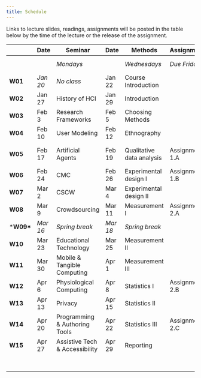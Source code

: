 ```yaml
---
title: Schedule
---
```


Links to lecture slides, readings, assignments will be posted in the table below by the time of the lecture or the release of the assignment.

| ­          | **Date** | **Seminar**                     | **Date** | **Methods**               | **Assignments** | **Project**        |
| ---------- | -------- | ------------------------------- | -------- | ------------------------- | --------------- | ------------------ |
|            |          | *Mondays*                       |          | *Wednesdays*              | *Due Fridays*   | *Due Mondays*      |
| **W01**    | *Jan 20* | *No class*                      | Jan 22   | Course Introduction       |                 |                    |
| **W02**    | Jan 27   | History of HCI                  | Jan 29   | Introduction              |                 |                    |
| **W03**    | Feb 3    | Research Frameworks             | Feb 5    | Choosing Methods          |                 | Topic selection    |
| **W04**    | Feb 10   | User Modeling                   | Feb 12   | Ethnography               |                 |                    |
| **W05**    | Feb 17   | Artificial Agents               | Feb 19   | Qualitative data analysis | Assignment 1.A  | Lit. survey, RQ    |
| **W06**    | Feb 24   | CMC                             | Feb 26   | Experimental design I     | Assignment 1.B  |                    |
| **W07**    | Mar 2    | CSCW                            | Mar 4    | Experimental design II    |                 |                    |
| **W08**    | Mar 9    | Crowdsourcing                   | Mar 11   | Measurement I             | Assignment 2.A  | Method             |
| ***W09\*** | *Mar 16* | *Spring break*                  | *Mar 18* | *Spring break*            |                 |                    |
| **W10**    | Mar 23   | Educational Technology          | Mar 25   | Measurement II            |                 |                    |
| **W11**    | Mar 30   | Mobile & Tangible  Computing    | Apr 1    | Measurement III           |                 |                    |
| **W12**    | Apr 6    | Physiological Computing         | Apr 8    | Statistics I              | Assignment 2.B  |                    |
| **W13**    | Apr 13   | Privacy                         | Apr 15   | Statistics II             |                 | Data collection    |
| **W14**    | Apr 20   | Programming & Authoring Tools   | Apr 22   | Statistics III            | Assignment 2.C  |                    |
| **W15**    | Apr 27   | Assistive Tech &  Accessibility | Apr 29   | Reporting                 |                 | Analysis & Results |
|            |          |                                 |          |                           |                 | Final paper        |